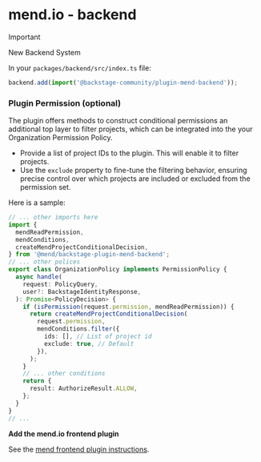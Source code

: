 # mend.io - backend

> [!IMPORTANT]
> New Backend System

In your `packages/backend/src/index.ts` file:

```ts
backend.add(import('@backstage-community/plugin-mend-backend'));
```

### Plugin Permission (optional)

The plugin offers methods to construct conditional permissions an additional top layer to filter projects, which can be integrated into the your Organization Permission Policy.

- Provide a list of project IDs to the plugin. This will enable it to filter projects.
- Use the `exclude` property to fine-tune the filtering behavior, ensuring precise control over which projects are included or excluded from the permission set.

Here is a sample:

```ts
// ... other imports here
import {
  mendReadPermission,
  mendConditions,
  createMendProjectConditionalDecision,
} from '@mend/backstage-plugin-mend-backend';
// ... other polices
export class OrganizationPolicy implements PermissionPolicy {
  async handle(
    request: PolicyQuery,
    user?: BackstageIdentityResponse,
  ): Promise<PolicyDecision> {
    if (isPermission(request.permission, mendReadPermission)) {
      return createMendProjectConditionalDecision(
        request.permission,
        mendConditions.filter({
          ids: [], // List of project id
          exclude: true, // Default
        }),
      );
    }
    // ... other conditions
    return {
      result: AuthorizeResult.ALLOW,
    };
  }
}
// ...
```

**Add the mend.io frontend plugin**

See the [mend frontend plugin instructions](../mend/README.md).

